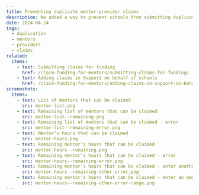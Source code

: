 ```yaml
---
title: Preventing duplicate mentor-provider claims
description: We added a way to prevent schools from submitting duplicate claims for funding their mentors’ training
date: 2024-04-24
tags:
  - duplication
  - mentors
  - providers
  - claims
related:
  items:
    - text: Submitting claims for funding
      href: /claim-funding-for-mentors/submitting-claims-for-funding/
    - text: Adding claims in Support on behalf of schools
      href: /claim-funding-for-mentors/adding-claims-in-support-on-behalf-of-schools/
screenshots:
  items:
    - text: List of mentors that can be claimed
      src: mentor-list.png
    - text: Remaining list of mentors that can be claimed
      src: mentor-list--remaining.png
    - text: Remaining list of mentors that can be claimed - error
      src: mentor-list--remaining-error.png
    - text: Mentor’s hours that can be claimed
      src: mentor-hours.png
    - text: Remaining mentor’s hours that can be claimed
      src: mentor-hours--remaining.png
    - text: Remaining mentor’s hours that can be claimed - error
      src: mentor-hours--remaining-error.png
    - text: Remaining mentor’s hours that can be claimed - enter another amount
      src: mentor-hours--remaining-other-error.png
    - text: Remaining mentor’s hours that can be claimed - enter an amount between 1 and X
      src: mentor-hours--remaining-other-error-range.png
---
```

